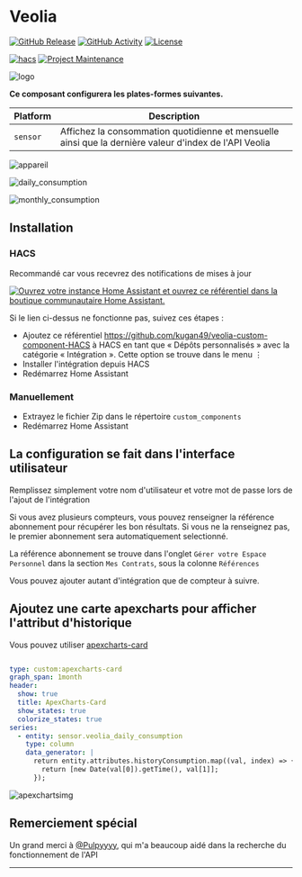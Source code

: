 # Veolia

[![GitHub Release][releases-shield]][releases]
[![GitHub Activity][commits-shield]][commits]
[![License][license-shield]](LICENSE)

[![hacs][hacsbadge]][hacs]
[![Project Maintenance][maintenance-shield]][user_profile]


![logo][logoimg]

**Ce composant configurera les plates-formes suivantes.**

Platform | Description
-- | --
`sensor` | Affichez la consommation quotidienne et mensuelle ainsi que la dernière valeur d'index de l'API Veolia

![appareil][appareilimg]

![daily_consumption][daily_consumptionimg]

![monthly_consumption][monthly_consumptionimg]


## Installation

### HACS

Recommandé car vous recevrez des notifications de mises à jour

[![Ouvrez votre instance Home Assistant et ouvrez ce référentiel dans la boutique communautaire Home Assistant.][my_hacs_badge]][my_ha_link]

Si le lien ci-dessus ne fonctionne pas, suivez ces étapes :
*  Ajoutez ce référentiel https://github.com/kugan49/veolia-custom-component-HACS à HACS en tant que « Dépôts personnalisés » avec la catégorie « Intégration ».  Cette option se trouve dans le menu ⋮
* Installer l'intégration depuis HACS
* Redémarrez Home Assistant

### Manuellement

* Extrayez le fichier Zip dans le répertoire `custom_components`
* Redémarrez Home Assistant

## La configuration se fait dans l'interface utilisateur

Remplissez simplement votre nom d'utilisateur et votre mot de passe lors de l'ajout de l'intégration

Si vous avez plusieurs compteurs, vous pouvez renseigner la référence abonnement pour récupérer les bon résultats.
Si vous ne la renseignez pas, le premier abonnement sera automatiquement selectionné.

La référence abonnement se trouve dans l'onglet `Gérer votre Espace Personnel` dans la section `Mes Contrats`, sous la colonne `Références`

Vous pouvez ajouter autant d'intégration que de compteur à suivre.


## Ajoutez une carte apexcharts pour afficher l'attribut d'historique

Vous pouvez utiliser [apexcharts-card](https://github.com/RomRider/apexcharts-card)

```yaml

type: custom:apexcharts-card
graph_span: 1month
header:
  show: true
  title: ApexCharts-Card
  show_states: true
  colorize_states: true
series:
  - entity: sensor.veolia_daily_consumption
    type: column
    data_generator: |
      return entity.attributes.historyConsumption.map((val, index) => {
        return [new Date(val[0]).getTime(), val[1]];
      });

```

![apexchartsimg]


## Remerciement spécial

Un grand merci à [@Pulpyyyy](https://github.com/Pulpyyyy), qui m'a beaucoup aidé dans la recherche du fonctionnement de l'API

<!---->
***

[commits-shield]: https://img.shields.io/github/commit-activity/y/kugan49/veolia-custom-component-HACS.svg?style=for-the-badge
[commits]: https://github.com/kugan49/veolia-custom-component-HACS/commits/master
[hacs]: https://hacs.xyz
[hacsbadge]: https://img.shields.io/badge/HACS-Custom-orange.svg?style=for-the-badge
[my_hacs_badge]: https://my.home-assistant.io/badges/hacs_repository.svg
[my_ha_link]: https://my.home-assistant.io/redirect/hacs_repository/?owner=kugan49&repository=veolia-custom-component-HACS&category=integration
[logoimg]: images/logo.png
[appareilimg]: images/appareil.png
[daily_consumptionimg]: images/daily_consumption.png
[monthly_consumptionimg]: images/monthly_consumption.png
[apexchartsimg]: images/apexcharts-card_example.png
[license-shield]: https://img.shields.io/github/license/kugan49/veolia-custom-component-HACS.svg?style=for-the-badge
[maintenance-shield]: https://img.shields.io/badge/maintainer-%40kugan49-blue.svg?style=for-the-badge
[releases-shield]: https://img.shields.io/github/release/kugan49/veolia-custom-component-HACS.svg?style=for-the-badge
[releases]: https://github.com/kugan49/veolia-custom-component-HACS/releases
[user_profile]: https://github.com/kugan49
